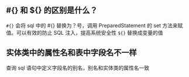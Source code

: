 
## #{} 和 ${} 的区别是什么？ 

`#{}` 会将 sql 中的 #{} 替换为？号，调用 PreparedStatement 的 set 方法来赋值。可以有效的防止 SQL 注入，提高系统安全性
`${}` 替换成变量的值

## 实体类中的属性名和表中字段名不一样

查询 sql 语句中定义字段名的别名，别名和实体类的属性名一致